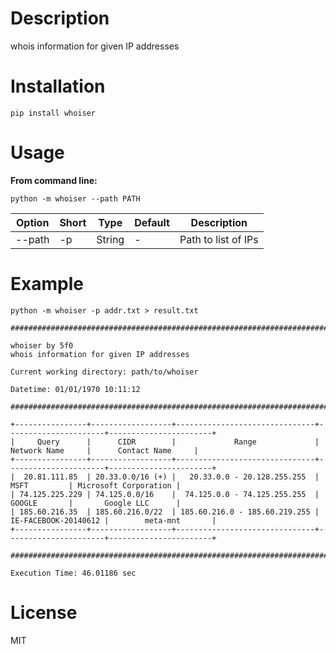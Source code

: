 # Description

whois information for given IP addresses

# Installation

`pip install whoiser`

# Usage

**From command line:**

`python -m whoiser --path PATH`

| Option | Short | Type | Default | Description |
|---|---|---|---|---|
|--path | -p | String | - | Path to list of IPs |


# Example

`python -m whoiser -p addr.txt > result.txt`

```
################################################################################

whoiser by 5f0
whois information for given IP addresses

Current working directory: path/to/whoiser

Datetime: 01/01/1970 10:11:12

################################################################################

+----------------+------------------+-------------------------------+----------------------+-----------------------+
|     Query      |      CIDR        |             Range             |     Network Name     |      Contact Name     |
+----------------+------------------+-------------------------------+----------------------+-----------------------+
|  20.81.111.85  | 20.33.0.0/16 (+) |   20.33.0.0 - 20.128.255.255  |         MSFT         | Microsoft Corporation |
| 74.125.225.229 | 74.125.0.0/16    |  74.125.0.0 - 74.125.255.255  |         GOOGLE       |       Google LLC      |
| 185.60.216.35  | 185.60.216.0/22  | 185.60.216.0 - 185.60.219.255 | IE-FACEBOOK-20140612 |        meta-mnt       |
+----------------+------------------+-------------------------------+----------------------+-----------------------+

################################################################################

Execution Time: 46.01186 sec

```

# License

MIT